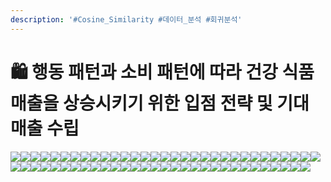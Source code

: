 ```yaml
---
description: '#Cosine_Similarity #데이터_분석 #회귀분석'
---
```


# 🛍 행동 패턴과 소비 패턴에 따라 건강 식품 매출을 상승시키기 위한 입점 전략 및 기대 매출 수립

![](<../../../.gitbook/assets/image (29).png>)![](<../../../.gitbook/assets/Untitled 1 (13).png>)![](<../../../.gitbook/assets/Untitled 2 (15).png>)![](<../../../.gitbook/assets/Untitled 3 (13).png>)![](<../../../.gitbook/assets/Untitled 4 (11).png>)![](<../../../.gitbook/assets/Untitled 5 (13).png>)![](<../../../.gitbook/assets/Untitled 6 (13).png>)![](<../../../.gitbook/assets/Untitled 7 (13).png>)![](<../../../.gitbook/assets/Untitled 8 (11).png>)![](<../../../.gitbook/assets/Untitled 9 (13).png>)![](<../../../.gitbook/assets/Untitled 10 (13).png>)![](<../../../.gitbook/assets/Untitled 11 (11).png>)![](<../../../.gitbook/assets/Untitled 12 (12).png>)![](<../../../.gitbook/assets/Untitled 13 (13).png>)![](<../../../.gitbook/assets/Untitled 14 (13).png>)![](<../../../.gitbook/assets/Untitled 15 (13).png>)![](<../../../.gitbook/assets/Untitled 16 (10).png>)![](<../../../.gitbook/assets/Untitled 17 (12).png>)![](<../../../.gitbook/assets/Untitled 18 (10).png>)![](<../../../.gitbook/assets/Untitled 19 (7).png>)![](<../../../.gitbook/assets/Untitled 20 (5).png>)![](<../../../.gitbook/assets/Untitled (10).png>)![](<../../../.gitbook/assets/Untitled 1 (12).png>)![](<../../../.gitbook/assets/Untitled 2 (11).png>)![](<../../../.gitbook/assets/Untitled 3 (14).png>)![](<../../../.gitbook/assets/Untitled 4 (13).png>)![](<../../../.gitbook/assets/Untitled 5 (11).png>)![](<../../../.gitbook/assets/Untitled 6 (12).png>)![](<../../../.gitbook/assets/Untitled 7 (11).png>)![](<../../../.gitbook/assets/Untitled 8 (12).png>)![](<../../../.gitbook/assets/Untitled 9 (11).png>)![](<../../../.gitbook/assets/Untitled 10 (15).png>)![](<../../../.gitbook/assets/Untitled 11 (13).png>)![](<../../../.gitbook/assets/Untitled 12 (16).png>)![](<../../../.gitbook/assets/Untitled 13 (14).png>)![](<../../../.gitbook/assets/Untitled 14 (9).png>)![](<../../../.gitbook/assets/Untitled 15 (12).png>)![](<../../../.gitbook/assets/Untitled 16 (12).png>)![](<../../../.gitbook/assets/Untitled 17 (9).png>)![](<../../../.gitbook/assets/Untitled 18 (12).png>)![](<../../../.gitbook/assets/Untitled 19 (6).png>)![](<../../../.gitbook/assets/Untitled 20 (4).png>)![](<../../../.gitbook/assets/Untitled (14).png>)![](<../../../.gitbook/assets/Untitled 1 (14).png>)![](<../../../.gitbook/assets/Untitled 2 (13).png>)![](<../../../.gitbook/assets/Untitled 3 (10).png>)![](<../../../.gitbook/assets/Untitled 4 (14).png>)![](<../../../.gitbook/assets/Untitled 5 (14).png>)![](<../../../.gitbook/assets/Untitled 5 (14).png>)![](<../../../.gitbook/assets/Untitled 6 (14).png>)![](<../../../.gitbook/assets/Untitled 8 (13).png>)![](<../../../.gitbook/assets/Untitled 9 (12).png>)![](<../../../.gitbook/assets/Untitled 10 (12).png>)![](<../../../.gitbook/assets/Untitled 11 (12).png>)![](<../../../.gitbook/assets/Untitled 12 (15).png>)![](<../../../.gitbook/assets/Untitled 13 (10).png>)![](<../../../.gitbook/assets/Untitled 14 (10).png>)![](<../../../.gitbook/assets/Untitled 15 (9).png>)![](<../../../.gitbook/assets/Untitled 16 (9).png>)![](<../../../.gitbook/assets/Untitled 17 (11).png>)![](<../../../.gitbook/assets/Untitled 18 (11).png>)
